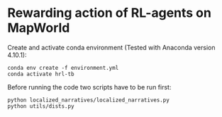 # Rewarding action of RL-agents on MapWorld
Create and activate conda environment 
(Tested with Anaconda version 4.10.1):
```
conda env create -f environment.yml
conda activate hrl-tb
```

Before running the code two scripts have to be run first:

```
python localized_narratives/localized_narratives.py
python utils/dists.py
```
